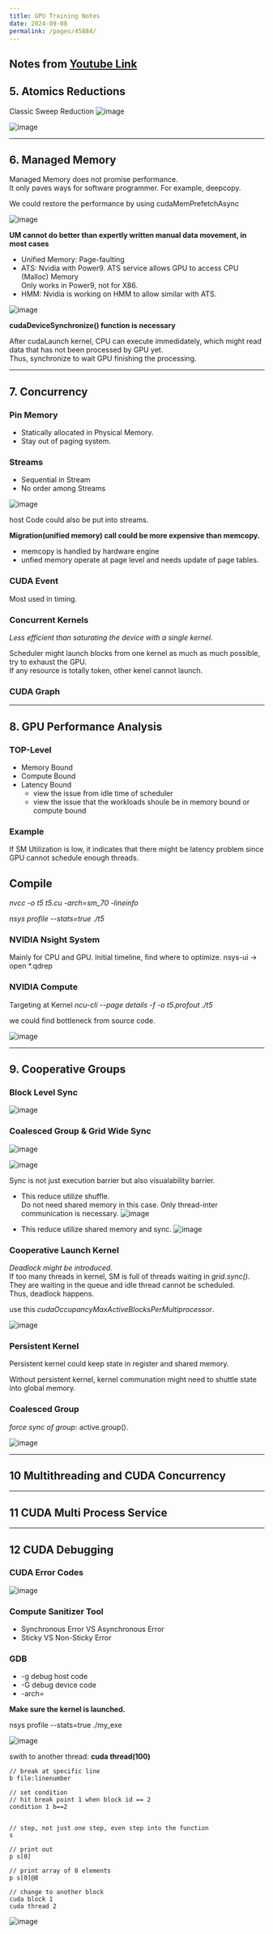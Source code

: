 ```yaml
---
title: GPU Training Notes
date: 2024-09-08
permalink: /pages/45884/
---
```


Notes from [Youtube Link](https://www.youtube.com/playlist?list=PL6RdenZrxrw-zNX7uuGppWETdxt_JxdMj)
---

## 5. Atomics Reductions

Classic Sweep Reduction
![image](https://github.com/user-attachments/assets/77e87165-58a8-43ff-a049-495c6c8ec8f4)

![image](https://github.com/user-attachments/assets/ad2ec91a-307a-4589-bf38-fec7fd489af2)

---

## 6. Managed Memory
Managed Memory does not promise performance.\
It only paves ways for software programmer. For example, deepcopy.

We could restore the performance by using cudaMemPrefetchAsync

![image](https://github.com/user-attachments/assets/1466b29c-f4d9-4b8f-9535-b9f70de68b11)

**UM cannot do better than expertly written manual data movement, in most cases**

- Unified Memory: Page-faulting
- ATS: Nvidia with Power9. ATS service allows GPU to access CPU (Malloc) Memory\
  Only works in Power9, not for X86.
- HMM: Nvidia is working on HMM to allow similar with ATS.

![image](https://github.com/user-attachments/assets/4ed00e8e-9afb-45d6-bf56-7faf95801a64)

**cudaDeviceSynchronize() function is necessary**

After cudaLaunch kernel, CPU can execute immedidately, which might read data that has not been processed by GPU yet.\
Thus, synchronize to wait GPU finishing the processing.

---

## 7. Concurrency

### Pin Memory
- Statically allocated in Physical Memory.
- Stay out of paging system.

### Streams

- Sequential in Stream
- No order among Streams

![image](https://github.com/user-attachments/assets/5f2b4794-c6ab-46b5-89c8-97e8d95a0a16)

host Code could also be put into streams.

**Migration(unified memory) call could be more expensive than memcopy.**
- memcopy is handled by hardware engine
- unfied memory operate at page level and needs update of page tables.

### CUDA Event
Most used in timing.

### Concurrent Kernels
*Less efficient than saturating the device with a single kernel.*

Scheduler might launch blocks from one kernel as much as much possible, try to exhaust the GPU.\
If any resource is totally token, other kenel cannot launch.

### CUDA Graph

---

## 8. GPU Performance Analysis

### TOP-Level
- Memory Bound
- Compute Bound
- Latency Bound
  * view the issue from idle time of scheduler
  * view the issue that the workloads shoule be in memory bound or compute bound

### Example
If SM Utilization is low, it indicates that there might be latency problem since GPU cannot schedule enough threads.

## Compile

*nvcc -o t5 t5.cu -arch=sm_70 -lineinfo*

*nsys profile --stats=true ./t5*

### NVIDIA Nsight System
Mainly for CPU and GPU. Initial timeline, find where to optimize.
nsys-ui -> open *.qdrep

### NVIDIA Compute
Targeting at Kernel
*ncu-cli --page details -f -o t5.profout ./t5*

we could find bottleneck from source code.

![image](https://github.com/user-attachments/assets/f93475fb-e6a5-4eac-a4fb-ce467c15f1d8)

---

## 9. Cooperative Groups

### Block Level Sync
![image](https://github.com/user-attachments/assets/fa0baf0e-e17d-4257-9331-d6d4bf8e9c4f)

### Coalesced Group & Grid Wide Sync

![image](https://github.com/user-attachments/assets/379f94a2-1e79-4136-8813-c09318a377bc)

![image](https://github.com/user-attachments/assets/7d532030-7fbd-4342-a92a-64cf8e500975)

Sync is not just execution barrier but also visualability barrier.

- This reduce utilize shuffle.\
  Do not need shared memory in this case. Only thread-inter communication is necessary.
![image](https://github.com/user-attachments/assets/4688af49-b16f-4542-8596-fa3105aa094e)

- This reduce utilize shared memory and sync.
![image](https://github.com/user-attachments/assets/316c510c-a285-4e84-b064-91303a3a4751)

### Cooperative Launch Kernel
*Deadlock might be introduced.*\
If too many threads in kernel, SM is full of threads waiting in *grid.sync()*. They are waiting in the queue and idle thread cannot be scheduled.\
Thus, deadlock happens.

use this *cudaOccupancyMaxActiveBlocksPerMultiprocessor*.

![image](https://github.com/user-attachments/assets/75b09e76-8fdb-4e09-b419-63f1aadc2c21)

### Persistent Kernel

Persistent kernel could keep state in register and shared memory.

Without persistent kernel, kernel communation might need to shuttle state into global memory.

### Coalesced Group

*force sync of group*: active.group().

![image](https://github.com/user-attachments/assets/f33bf4d9-403a-4c77-89f1-a5d11440a741)

---
## 10 Multithreading and CUDA Concurrency

---
## 11 CUDA Multi Process Service

---
## 12 CUDA Debugging

### CUDA Error Codes
![image](https://github.com/user-attachments/assets/40b8f0b3-e932-4815-9d16-0822dc22fe6c)

### Compute Sanitizer Tool
- Synchronous Error VS Asynchronous Error
- Sticky VS Non-Sticky Error

### GDB

- -g debug host code
- -G debug device code
- -arch=

**Make sure the kernel is launched.**

nsys profile --stats=true ./my_exe

![image](https://github.com/user-attachments/assets/5f9ad3bc-3b46-400d-9bb8-7487eb5da322)

swith to another thread: **cuda thread(100)**

```
// break at specific line
b file:linenumber

// set condition
// hit break point 1 when block id == 2
condition 1 b==2


// step, not just one step, even step into the function
s

// print out
p s[0]

// print array of 8 elements
p s[0]@8

// change to another block
cuda block 1
cuda thread 2
```

![image](https://github.com/user-attachments/assets/41e2009e-a9af-4615-8580-c5a67c377f86)












